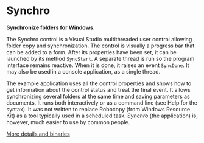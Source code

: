 # Synchro
**Synchronize folders for Windows.**

The Synchro control is a Visual Studio multithreaded user control allowing folder copy and synchronization. 
The control is visually a progress bar that can be added to a form. 
After its properties have been set, it can be launched by its method `SyncStart`. 
A separate thread is run so the program interface remains reactive. 
When it is done, it raises an event `SyncDone`. 
It may also be used in a console application, as a single thread.

The example application uses all the control properties and shows how to get information about the control status and treat the final event. 
It allows synchronizing several folders at the same time and saving parameters as documents. 
It runs both interactively or as a command line (see Help for the syntax). 
It was not written to replace Robocopy (from Windows Resource Kit) as a tool typically used in a scheduled task. 
_Synchro_ (the application) is, however, much easier to use by common people.

[More details and binaries](https://ericmarcon.github.io/Synchro/)
